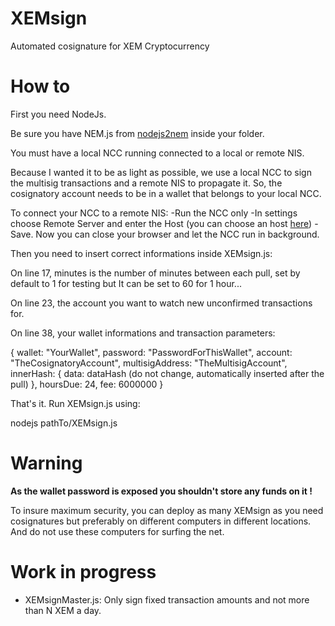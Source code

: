 # XEMsign
Automated cosignature for XEM Cryptocurrency

# How to

First you need NodeJs.

Be sure you have NEM.js from <a href="https://github.com/NewEconomyMovement/nodejs2nem" target="_blank">nodejs2nem</a> inside your folder.

You must have a local NCC running connected to a local or remote NIS.

Because I wanted it to be as light as possible, we use a local NCC to sign the multisig transactions and a remote NIS to propagate it.
So, the cosignatory account needs to be in a wallet that belongs to your local NCC.

To connect your NCC to a remote NIS:
-Run the NCC only
-In settings choose Remote Server and enter the Host (you can choose an host <a href="http://www.nodeexplorer.com/" target="_blank">here</a>)
-Save. Now you can close your browser and let the NCC run in background.

Then you need to insert correct informations inside XEMsign.js:

On line 17, minutes is the number of minutes between each pull, set by default to 1 for testing but It can be set to 60 for 1 hour...

On line 23, the account you want to watch new unconfirmed transactions for.

On line 38, your wallet informations and transaction parameters:

{
wallet: "YourWallet",
password: "PasswordForThisWallet",
account: "TheCosignatoryAccount",
multisigAddress: "TheMultisigAccount",
innerHash: {
                data: dataHash (do not change, automatically inserted after the pull)
            },
hoursDue: 24,
fee: 6000000
}

That's it. Run XEMsign.js using:

nodejs pathTo/XEMsign.js

# Warning 

<b>As the wallet password is exposed you shouldn't store any funds on it !</b>

To insure maximum security, you can deploy as many XEMsign as you need cosignatures but preferably on different computers in different locations. And do not use these computers for surfing the net.

# Work in progress
- XEMsignMaster.js: Only sign fixed transaction amounts and not more than N XEM a day.
